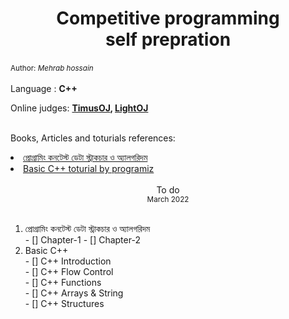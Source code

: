 <h1 align="center">Competitive programming <br>
    self prepration
</h1>
<small style="bg-color:green; color=white;">Author:<em> Mehrab hossain</small><br></em><br>
Language : <strong color="red">C++</strong><br>

Online judges: <strong><a href="https://acm.timus.ru/">TimusOJ</a>, <a href="https://lightoj.com/">
LightOJ</a><br><br></strong>

Books, Articles and toturials references:

<li><a href="https://www.rokomari.com/book/117663/programming-contest-data-structures-and-algorithms">প্রোগ্রামিং কনটেস্ট ডেটা স্ট্রাকচার ও অ্যালগরিদম</a></li>
<li><a href="https://www.programiz.com/cpp-programming">Basic C++ toturial by programiz
</a><br><br></li>

<div align="center">To do<br><small>March 2022</small></div><br>
<ol>
<li>প্রোগ্রামিং কনটেস্ট ডেটা স্ট্রাকচার ও অ্যালগরিদম <br>
</li>
- [] Chapter-1
- [] Chapter-2

<li>Basic C++  <br></li>
- [] C++ Introduction <br>
- [] C++ Flow Control <br>
- [] C++ Functions <br>
- [] C++ Arrays & String<br>
- [] C++ Structures<br>
